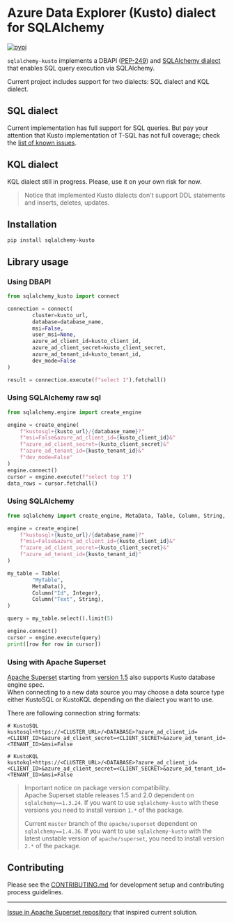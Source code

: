 # Azure Data Explorer (Kusto) dialect for SQLAlchemy

[![pypi](https://img.shields.io/pypi/v/sqlalchemy-kusto)](https://pypi.org/project/sqlalchemy-kusto/)

`sqlalchemy-kusto` implements a DBAPI ([PEP-249](https://www.python.org/dev/peps/pep-0249)) and [SQLAlchemy dialect](https://docs.sqlalchemy.org/en/14/dialects/) that enables SQL query execution via SQLAlchemy.

Current project includes support for two dialects: SQL dialect and KQL dialect.

## SQL dialect

Current implementation has full support for SQL queries. But pay your attention that Kusto implementation of T-SQL has not full coverage; check the [list of known issues](https://docs.microsoft.com/en-us/azure/data-explorer/kusto/api/tds/sqlknownissues).

## KQL dialect

KQL dialect still in progress. Please, use it on your own risk for now.

> Notice that implemented Kusto dialects don't support DDL statements and inserts, deletes, updates.

## Installation

```shell
pip install sqlalchemy-kusto
```

## Library usage 

### Using DBAPI

```python
from sqlalchemy_kusto import connect

connection = connect(
        cluster=kusto_url,
        database=database_name,
        msi=False,
        user_msi=None,
        azure_ad_client_id=kusto_client_id,
        azure_ad_client_secret=kusto_client_secret,
        azure_ad_tenant_id=kusto_tenant_id,
        dev_mode=False
)

result = connection.execute(f"select 1").fetchall()
```

### Using SQLAlchemy raw sql

```python
from sqlalchemy.engine import create_engine

engine = create_engine(
    f"kustosql+{kusto_url}/{database_name}?"
    f"msi=False&azure_ad_client_id={kusto_client_id}&"
    f"azure_ad_client_secret={kusto_client_secret}&"
    f"azure_ad_tenant_id={kusto_tenant_id}&"
    f"dev_mode=False"
)
engine.connect()
cursor = engine.execute(f"select top 1")
data_rows = cursor.fetchall()
```

### Using SQLAlchemy 

```python
from sqlalchemy import create_engine, MetaData, Table, Column, String, Integer

engine = create_engine(
    f"kustosql+{kusto_url}/{database_name}?"
    f"msi=False&azure_ad_client_id={kusto_client_id}&"
    f"azure_ad_client_secret={kusto_client_secret}&"
    f"azure_ad_tenant_id={kusto_tenant_id}"
)

my_table = Table(
        "MyTable",
        MetaData(),
        Column("Id", Integer),
        Column("Text", String),
)

query = my_table.select().limit(5)

engine.connect()
cursor = engine.execute(query)
print([row for row in cursor])
```

### Using with Apache Superset

[Apache Superset](https://github.com/apache/superset) starting from [version 1.5](https://github.com/apache/superset/blob/1c1beb653a52c1fcc67a97e539314f138117c6ba/RELEASING/release-notes-1-5/README.md) also supports Kusto database engine spec. \
When connecting to a new data source you may choose a data source type either KustoSQL or KustoKQL depending on the dialect you want to use.

There are following connection string formats:

```shell
# KustoSQL
kustosql+https://<CLUSTER_URL>/<DATABASE>?azure_ad_client_id=<CLIENT_ID>&azure_ad_client_secret=<CLIENT_SECRET>&azure_ad_tenant_id=<TENANT_ID>&msi=False

# KustoKQL
kustokql+https://<CLUSTER_URL>/<DATABASE>?azure_ad_client_id=<CLIENT_ID>&azure_ad_client_secret=<CLIENT_SECRET>&azure_ad_tenant_id=<TENANT_ID>&msi=False
```
> Important notice on package version compatibility. \
> Apache Superset stable releases 1.5 and 2.0 dependent on `sqlalchemy==1.3.24`. If you want to use `sqlalchemy-kusto` with these versions you need to install version `1.*` of the package.
> 
> Current `master` branch of the `apache/superset` dependent on `sqlalchemy==1.4.36`. If you want to use `sqlalchemy-kusto` with the latest unstable version of `apache/superset`, you need to install version `2.*` of the package.

## Contributing

Please see the [CONTRIBUTING.md](.github/CONTRIBUTING.md) for development setup and contributing process guidelines.

---
[Issue in Apache Superset repository](https://github.com/apache/superset/issues/10646) that inspired current solution.
